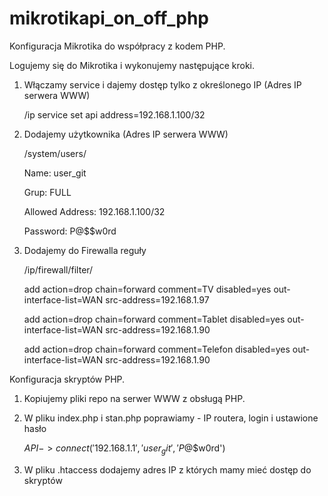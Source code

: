 # mikrotikapi_on_off_php

Konfiguracja Mikrotika do współpracy z kodem PHP.

Logujemy się do Mikrotika i wykonujemy następujące kroki.

1. Włączamy service i dajemy dostęp tylko z określonego IP (Adres IP serwera WWW)
   
   /ip service
   set api address=192.168.1.100/32

2. Dodajemy użytkownika (Adres IP serwera WWW)
   
   /system/users/
   
   Name: user_git
   
   Grup: FULL
   
   Allowed Address: 192.168.1.100/32
   
   Password: P@$$w0rd

4. Dodajemy do Firewalla reguły
   
   /ip/firewall/filter/
   
   add action=drop chain=forward comment=TV disabled=yes out-interface-list=WAN src-address=192.168.1.97
   
   add action=drop chain=forward comment=Tablet disabled=yes out-interface-list=WAN src-address=192.168.1.90

   add action=drop chain=forward comment=Telefon disabled=yes out-interface-list=WAN src-address=192.168.1.90

Konfiguracja skryptów PHP.

1. Kopiujemy pliki repo na serwer WWW z obsługą PHP.

2. W pliku index.php i stan.php poprawiamy - IP routera, login i ustawione hasło
   
   $API->connect('192.168.1.1', 'user_git', 'P@$$w0rd')

3. W pliku .htaccess dodajemy adres IP z których mamy mieć dostęp do skryptów

